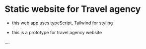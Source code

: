 # Static website for Travel agency

- this web app uses typeScript, Tailwind for styling

- this is a prototype for travel agency website


....
